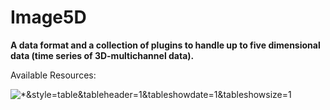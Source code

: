 # Image5D

**A data format and a collection of plugins to handle up to five
dimensional data (time series of 3D-multichannel data).**

Available Resources:

![\*&amp;style=table&amp;tableheader=1&amp;tableshowdate=1&amp;tableshowsize=1](/filelist&gt;/plugin/3d/image5d/*&amp;style=table&amp;tableheader=1&amp;tableshowdate=1&amp;tableshowsize=1)
